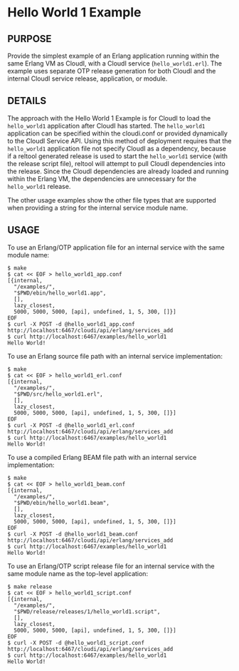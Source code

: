 # Hello World 1 Example

## PURPOSE

Provide the simplest example of an Erlang application running within the same
Erlang VM as CloudI, with a CloudI service (`hello_world1.erl`).  The example
uses separate OTP release generation for both CloudI and the internal
CloudI service release, application, or module.

## DETAILS

The approach with the Hello World 1 Example is for CloudI to load the
`hello_world1` application after CloudI has started.  The `hello_world1`
application can be specified within the cloudi.conf or provided
dynamically to the CloudI Service API.  Using this method of deployment
requires that the `hello_world1` application file not specify
CloudI as a dependency, because if a reltool generated release is used
to start the `hello_world1` service (with the release script file), reltool
will attempt to pull CloudI dependencies into the release.  Since the CloudI
dependencies are already loaded and running within the Erlang VM,
the dependencies are unnecessary for the `hello_world1` release.

The other usage examples show the other file types that are supported
when providing a string for the internal service module name.

## USAGE

To use an Erlang/OTP application file for an internal service with the same
module name:

    $ make
    $ cat << EOF > hello_world1_app.conf
    [{internal,
      "/examples/",
      "$PWD/ebin/hello_world1.app",
      [],
      lazy_closest,
      5000, 5000, 5000, [api], undefined, 1, 5, 300, []}]
    EOF
    $ curl -X POST -d @hello_world1_app.conf http://localhost:6467/cloudi/api/erlang/services_add
    $ curl http://localhost:6467/examples/hello_world1
    Hello World!

To use an Erlang source file path with an internal service implementation:

    $ make
    $ cat << EOF > hello_world1_erl.conf
    [{internal,
      "/examples/",
      "$PWD/src/hello_world1.erl",
      [],
      lazy_closest,
      5000, 5000, 5000, [api], undefined, 1, 5, 300, []}]
    EOF
    $ curl -X POST -d @hello_world1_erl.conf http://localhost:6467/cloudi/api/erlang/services_add
    $ curl http://localhost:6467/examples/hello_world1
    Hello World!

To use a compiled Erlang BEAM file path with an internal service implementation:

    $ make
    $ cat << EOF > hello_world1_beam.conf
    [{internal,
      "/examples/",
      "$PWD/ebin/hello_world1.beam",
      [],
      lazy_closest,
      5000, 5000, 5000, [api], undefined, 1, 5, 300, []}]
    EOF
    $ curl -X POST -d @hello_world1_beam.conf http://localhost:6467/cloudi/api/erlang/services_add
    $ curl http://localhost:6467/examples/hello_world1
    Hello World!

To use an Erlang/OTP script release file for an internal service with the
same module name as the top-level application:

    $ make release
    $ cat << EOF > hello_world1_script.conf
    [{internal,
      "/examples/",
      "$PWD/release/releases/1/hello_world1.script",
      [],
      lazy_closest,
      5000, 5000, 5000, [api], undefined, 1, 5, 300, []}]
    EOF
    $ curl -X POST -d @hello_world1_script.conf http://localhost:6467/cloudi/api/erlang/services_add
    $ curl http://localhost:6467/examples/hello_world1
    Hello World!

